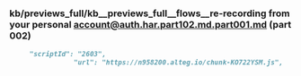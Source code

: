 ### kb/previews_full/kb__previews_full__flows__re-recording from your personal account@auth.har.part102.md.part001.md (part 002)

```md
     "scriptId": "2603",
                "url": "https://n958200.alteg.io/chunk-KO722YSM.js",
            
```

```
